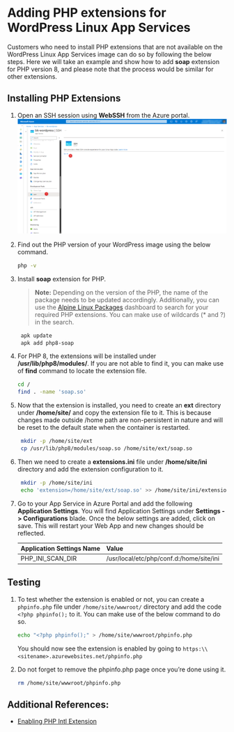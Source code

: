# Adding PHP extensions for WordPress Linux App Services

Customers who need to install PHP extensions that are not available on the WordPress Linux App Services image can do so by following the below steps. Here we will take an example and show how to add **soap** extension for PHP version 8, and please note that the process would be similar for other extensions.

## Installing PHP Extensions

1. Open an SSH session using **WebSSH** from the Azure portal.
![Web SSH](./media/post_startup_script_1.png)

1. Find out the PHP version of your WordPress image using the below command.

    ```bash
    php -v
    ```

1. Install **soap** extension for PHP.
   >**Note:** Depending on the version of the PHP, the name of the package needs to be updated accordingly. Additionally, you can use the [Alpine Linux Packages](https://pkgs.alpinelinux.org/packages) dashboard to search for your required PHP extensions. You can make use of wildcards (* and ?) in the search.

   ```bash
    apk update
    apk add php8-soap
   ```

1. For PHP 8, the extensions will be installed under **/usr/lib/php8/modules/**. If you are not able to find it, you can make use of **find** command to locate the extension file.

    ```bash
    cd /
    find . -name 'soap.so'
    ```

1. Now that the extension is installed, you need to create an **ext** directory under **/home/site/** and copy the extension file to it. This is because changes made outside /home path are non-persistent in nature and will be reset to the default state when the container is restarted.

   ```bash
    mkdir -p /home/site/ext
    cp /usr/lib/php8/modules/soap.so /home/site/ext/soap.so
    ```

1. Then we need to create a **extensions.ini** file under **/home/site/ini** directory and add the extension configuration to it.

   ```bash
    mkdir -p /home/site/ini
    echo 'extension=/home/site/ext/soap.so' >> /home/site/ini/extensions.ini
   ```

1. Go to your App Service in Azure Portal and add the following **Application Settings**. You will find Application Settings under **Settings -> Configurations** blade. Once the below settings are added, click on save. This will restart your Web App and new changes should be reflected.

    |Application Settings Name  | Value                                      |
    |---------------------------|---------------------------------------------
    |PHP_INI_SCAN_DIR           |/usr/local/etc/php/conf.d:/home/site/ini    |

## Testing

1. To test whether the extension is enabled or not, you can create a `phpinfo.php` file under `/home/site/wwwroot/` directory and add the code ```<?php phpinfo();``` to it. You can make use of the below command to do so.

    ```bash
    echo "<?php phpinfo();" > /home/site/wwwroot/phpinfo.php
    ```

   You should now see the extension is enabled by going to `https:\\<sitename>.azurewebsites.net/phpinfo.php`

1. Do not forget to remove the phpinfo.php page once you’re done using it.

    ``` bash
    rm /home/site/wwwroot/phpinfo.php
    ```

## Additional References:
- [Enabling PHP Intl Extension](./wordpress_intl_extension.md)